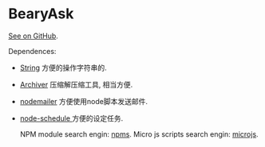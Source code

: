 # BearyAsk

[See on GitHub](https://github.com/yqrashawn/bearyask).

Dependences:

- [String](https://www.npmjs.com/package/string) 方便的操作字符串的.

- [Archiver](https://archiverjs.com/docs/) 压缩解压缩工具, 相当方便.

- [nodemailer](https://nodemailer.com/) 方便使用node脚本发送邮件.

- [node-schedule ](https://www.npmjs.com/package/node-schedule) 方便的设定任务.

  NPM module search engin: [npms](https://npms.io/).
  Micro js scripts search engin: [microjs](http://microjs.com/).
